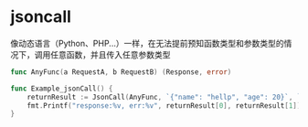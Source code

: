 # jsoncall

像动态语言（Python、PHP...）一样，在无法提前预知函数类型和参数类型的情况下，调用任意函数，并且传入任意参数类型

```go
func AnyFunc(a RequestA, b RequestB) (Response, error)

func Example_jsonCall() {
	returnResult := JsonCall(AnyFunc, `{"name": "hellp", "age": 20}`, `json param`)
	fmt.Printf("response:%v, err:%v", returnResult[0], returnResult[1])
}
```